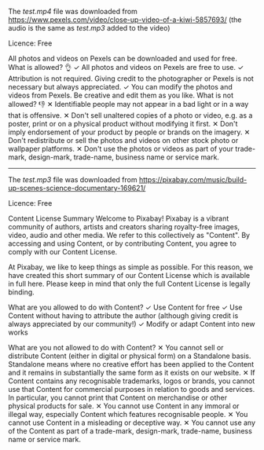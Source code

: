 The *test.mp4* file was downloaded from https://www.pexels.com/video/close-up-video-of-a-kiwi-5857693/
(the audio is the same as *test.mp3* added to the video)

Licence: Free

All photos and videos on Pexels can be downloaded and used for free.
What is allowed? 👌
✓ All photos and videos on Pexels are free to use.
✓ Attribution is not required. Giving credit to the photographer or Pexels is not necessary but always appreciated.
✓ You can modify the photos and videos from Pexels. Be creative and edit them as you like.
What is not allowed? 👎
✕ Identifiable people may not appear in a bad light or in a way that is offensive.
✕ Don't sell unaltered copies of a photo or video, e.g. as a poster, print or on a physical product without modifying it first.
✕ Don't imply endorsement of your product by people or brands on the imagery.
✕ Don't redistribute or sell the photos and videos on other stock photo or wallpaper platforms.
✕ Don't use the photos or videos as part of your trade-mark, design-mark, trade-name, business name or service mark.


---


The *test.mp3* file was downloaded from https://pixabay.com/music/build-up-scenes-science-documentary-169621/

Licence: Free

Content License Summary
Welcome to Pixabay! Pixabay is a vibrant community of authors, artists and creators sharing royalty-free images, video, audio and other media. We refer to this collectively as "Content". By accessing and using Content, or by contributing Content, you agree to comply with our Content License.

At Pixabay, we like to keep things as simple as possible. For this reason, we have created this short summary of our Content License which is available in full here. Please keep in mind that only the full Content License is legally binding.

What are you allowed to do with Content?
✓ Use Content for free
✓ Use Content without having to attribute the author (although giving credit is always appreciated by our community!)
✓ Modify or adapt Content into new works

What are you not allowed to do with Content?
✕ You cannot sell or distribute Content (either in digital or physical form) on a Standalone basis. Standalone means where no creative effort has been applied to the Content and it remains in substantially the same form as it exists on our website.
✕ If Content contains any recognisable trademarks, logos or brands, you cannot use that Content for commercial purposes in relation to goods and services. In particular, you cannot print that Content on merchandise or other physical products for sale.
✕ You cannot use Content in any immoral or illegal way, especially Content which features recognisable people.
✕ You cannot use Content in a misleading or deceptive way.
✕ You cannot use any of the Content as part of a trade-mark, design-mark, trade-name, business name or service mark.
